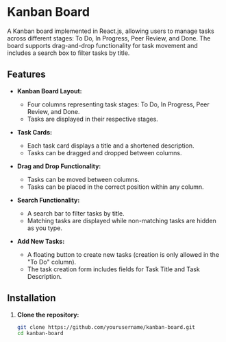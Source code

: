 # Kanban Board

A Kanban board implemented in React.js, allowing users to manage tasks across different stages: To Do, In Progress, Peer Review, and Done. The board supports drag-and-drop functionality for task movement and includes a search box to filter tasks by title.

## Features

- **Kanban Board Layout:** 
  - Four columns representing task stages: To Do, In Progress, Peer Review, and Done.
  - Tasks are displayed in their respective stages.
  
- **Task Cards:** 
  - Each task card displays a title and a shortened description.
  - Tasks can be dragged and dropped between columns.

- **Drag and Drop Functionality:** 
  - Tasks can be moved between columns.
  - Tasks can be placed in the correct position within any column.

- **Search Functionality:** 
  - A search bar to filter tasks by title.
  - Matching tasks are displayed while non-matching tasks are hidden as you type.

- **Add New Tasks:** 
  - A floating button to create new tasks (creation is only allowed in the "To Do" column).
  - The task creation form includes fields for Task Title and Task Description.

## Installation

1. **Clone the repository:**

   ```sh
   git clone https://github.com/yourusername/kanban-board.git
   cd kanban-board
